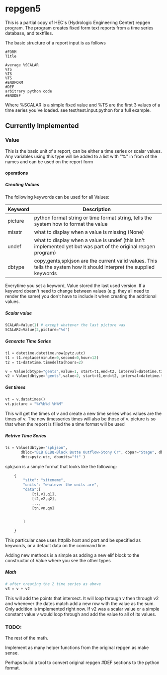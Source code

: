 # repgen5

This is a partial copy of HEC's (Hydrologic Engineering Center) repgen program.
The program creates fixed form text reports from a time series database, and textfiles.

The basic structure of a report input is as follows

```
#FORM
Title

Average %SCALAR
%TS
%TS
%TS
#ENDFORM
#DEF
arbitrary python code
#ENDDEF

```

Where %SCALAR is a simple fixed value and %TS are the first 3 values of a time series you've loaded.
see test/test.input.python for a full example.


## Currently Implemented

### Value 
This is the basic unit of a report, can be either a time series or scalar values. Any variables using this type
will be added to a list with "%" in from of the names and can be used on the report form


#### operations

##### Creating Values

The following keywords can be used for all Values:

Keyword | Description |
------- | ----------- |
picture | python format string or time format string, tells the system how to format the value |
misstr  | what to display when a value is missing (None) |
undef   | what to display when a value is undef (this isn't implemented yet but was part of the original repgen program) |
dbtype  | copy,gents,spkjson are the current valid values. This tells the system how it should interpret the supplied keywords |

Everytime you set a keyword, Value stored the last used version. If a keyword doesn't need to change between values (e.g. they all need to render the same) you don't have to include it when creating the additional values.


##### Scalar value

```python
SCALAR=Value(1) # except whatever the last picture was
SCALAR2=Value(2,picture="%d")
```


##### Generate Time Series 

```python
t1 = datetime.datetime.now(pytz.utc)
t1 = t1.replace(minute=0,second=0,hour=12)
t2 = t1+datetime.timedelta(hours=2)

v = Value(dbtype="gents",value=1, start=t1,end=t2, interval=datetime.timedelta(minutes=15), picture="%0.02f")
v2 = Value(dbtype="gents",value=2, start=t1,end=t2, interval=datetime.timedelta(minutes=15), picture="%0.02f")

```

##### Get times

```python
vt = v.datatimes()
vt.picture = "%Y%b%d %H%M"
```

This will get the times of v and create a new time series whos values are the times of v. The new timesseries times will also be those of v.
picture is so that when the report is filled the a time format will be used


##### Retrive Time Series

```python
ts = Value(dbtype="spkjson", 
	   dbloc="BLB BLBQ-Black Butte Outflow-Stony Cr", dbpar="Stage", dbptyp="Inst", dbint="15Minutes", dbdur="0", dbver="Combined-val",
	   dbtz=pytz.utc, dbunits="ft" )
```

spkjson is a simple format that looks like the following:

```javascript
	{
		"site": "sitename",
		"units": "whatever the units are",
		"data":[
			[t1,v1,q1],
			[t2,v2,q2],
			...,
			[tn,vn,qn]
		

		]

	}

```

This particular case uses httplib host and port and be specified as keywords, or a default data on the command line.

Adding new methods is a simple as adding a new elif block to the constructor of Value where you see the other types

##### Math

```python
# after creating the 2 time series as above
v3 = v + v2

```

This will add the points that intersect. It will loop through v then through v2 and whenever the dates match add a new row with the value as the sum.
Only addition is implemented right now. 
If v2 was a scalar value or a simple constant value v would loop through and add the value to all of its values.


### TODO:

The rest of the math.

Implement as many helper functions from the original repgen as make sense.

Perhaps build a tool to convert original repgen #DEF sections to the python format.


